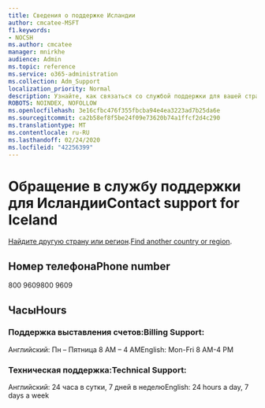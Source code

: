 ```yaml
---
title: Сведения о поддержке Исландии
author: cmcatee-MSFT
f1.keywords:
- NOCSH
ms.author: cmcatee
manager: mnirkhe
audience: Admin
ms.topic: reference
ms.service: o365-administration
ms.collection: Adm_Support
localization_priority: Normal
description: Узнайте, как связаться со службой поддержки для вашей страны или региона.
ROBOTS: NOINDEX, NOFOLLOW
ms.openlocfilehash: 3e16cfbc476f355fbcba94e4ea3223ad7b25da6e
ms.sourcegitcommit: ca2b58ef8f5be24f09e73620b74a1ffcf2d4c290
ms.translationtype: MT
ms.contentlocale: ru-RU
ms.lasthandoff: 02/24/2020
ms.locfileid: "42256399"
---
```

# <a name="contact-support-for-iceland"></a><span data-ttu-id="54cb1-103">Обращение в службу поддержки для Исландии</span><span class="sxs-lookup"><span data-stu-id="54cb1-103">Contact support for Iceland</span></span>

<span data-ttu-id="54cb1-104">[Найдите другую страну или регион](../contact-support-for-business-products.md).</span><span class="sxs-lookup"><span data-stu-id="54cb1-104">[Find another country or region](../contact-support-for-business-products.md).</span></span>

## <a name="phone-number"></a><span data-ttu-id="54cb1-105">Номер телефона</span><span class="sxs-lookup"><span data-stu-id="54cb1-105">Phone number</span></span>
<span data-ttu-id="54cb1-106">800 9609</span><span class="sxs-lookup"><span data-stu-id="54cb1-106">800 9609</span></span>

## <a name="hours"></a><span data-ttu-id="54cb1-107">Часы</span><span class="sxs-lookup"><span data-stu-id="54cb1-107">Hours</span></span>
### <a name="billing-support"></a><span data-ttu-id="54cb1-108">Поддержка выставления счетов:</span><span class="sxs-lookup"><span data-stu-id="54cb1-108">Billing Support:</span></span>

<span data-ttu-id="54cb1-109">Английский: Пн – Пятница 8 AM – 4 AM</span><span class="sxs-lookup"><span data-stu-id="54cb1-109">English: Mon-Fri 8 AM-4 PM</span></span>

### <a name="technical-support"></a><span data-ttu-id="54cb1-110">Техническая поддержка:</span><span class="sxs-lookup"><span data-stu-id="54cb1-110">Technical Support:</span></span>

<span data-ttu-id="54cb1-111">Английский: 24 часа в сутки, 7 дней в неделю</span><span class="sxs-lookup"><span data-stu-id="54cb1-111">English: 24 hours a day, 7 days a week</span></span>